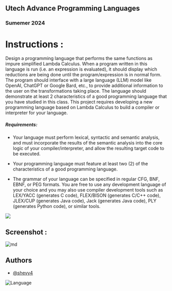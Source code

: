 ## Utech Advance Programming Languages
### Sumemer 2024

# Instructions :

Design a programming language that performs the same functions as impure simplified Lambda Calculus. When a program written in this language is run (i.e. an expression is evaluated), it should display which reductions are being done until the program/expression is in normal form. The program should interface with a large language (LLM) model like OpenAI, ChatGPT or Google Bard, etc., to provide additional information to the user on the transformations taking place. The language should demonstrate at least 2 characteristics of a good programming language that you have studied in this class. This project requires developing a new programming language based on Lambda Calculus to build a compiler or interpreter for your language.

##### Requirements:
- Your language must perform lexical, syntactic and semantic analysis, and must incorporate the results of the semantic analysis into the core logic of your compiler/interpreter, and allow the resulting target code to be executed.

- Your programming language must feature at least two (2) of the characteristics of a
good programming language. 

- The grammar of your language can be specified in regular CFG, BNF, EBNF, or PEG formats. You are free to use any development language of your choice
and you may also use compiler development tools such as LEX/YACC (generates C code), FLEX/BISON (generates C/C++ code), JLEX/CUP (generates Java code), Jack (generates Java code), PLY (generates Python code), or similar tools.


![](https://img.shields.io/badge/Version_Release-1.2-brightgreen)


## Screenshot :

![md](https://github.com/shevy4/APL--Advance-Programming-Languages-/assets/61606455/d068f821-9328-445e-9eea-7415ceadaa01)



## Authors

- [@shevy4](https://github.com/shevy4)



![Language](https://img.shields.io/badge/Languages-Python-blue)
